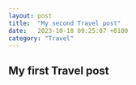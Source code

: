 ```yaml
---
layout: post
title:  "My second Travel post"
date:   2023-10-18 09:25:07 +0100
category: "Travel"
---
```


## My first Travel post